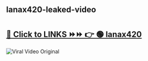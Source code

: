 
 ## lanax420-leaked-video 

# <h2><a href="https://clipsfans.com/lanax420&ref=git">🔗 Click to LINKS ⏩⏩ 👉 🟢 lanax420 </a></h2>

<a href="https://clipsfans.com/lanax420&ref=git" rel="nofollow" data-target="animated-image.originalLink"><img src="https://i.ibb.co.com/xMMVF88/686577567.gif" alt="Viral Video Original" style="max-width: 100%; display: inline-block;" data-target="animated-image.originalImage"></a>
